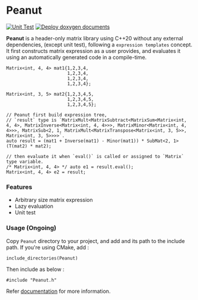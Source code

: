 # Peanut

[![Unit Test](https://github.com/pjessesco/peanut/actions/workflows/cmake.yml/badge.svg?branch=main)](https://github.com/pjessesco/peanut/actions/workflows/cmake.yml) [![Deploy doxygen documents](https://github.com/pjessesco/peanut/actions/workflows/docs.yml/badge.svg?branch=main)](https://github.com/pjessesco/peanut/actions/workflows/docs.yml)

**Peanut** is a header-only matrix library using C++20 without any external dependencies, (except unit test), following a `expression templates` concept. It first constructs matrix expression as a user provides, and evaluates it using an automatically generated code in a compile-time.

```
Matrix<int, 4, 4> mat1{1,2,3,4,
                       1,2,3,4,
                       1,2,3,4,
                       1,2,3,4};

Matrix<int, 3, 5> mat2{1,2,3,4,5,
                       1,2,3,4,5,
                       1,2,3,4,5};

// Peanut first build expression tree,
// `result` type is `MatrixMult<MatrixSubtract<MatrixSum<Matrix<int, 4, 4>, MatrixInverse<Matrix<int, 4, 4>>>, MatrixMinor<Matrix<int, 4, 4>>>, MatrixSub<2, 1, MatrixMult<MatrixTranspose<Matrix<int, 3, 5>>, Matrix<int, 3, 5>>>>`.
auto result = (mat1 + Inverse(mat1) - Minor(mat1)) * SubMat<2, 1>(T(mat2) * mat2);

// then evaluate it when `eval()` is called or assigned to `Matrix` type variable.
/* Matrix<int, 4, 4> */ auto e1 = result.eval();
Matrix<int, 4, 4> e2 = result;
```

### Features
- Arbitrary size matrix expression
- Lazy evaluation
- Unit test

### Usage (Ongoing)
Copy `Peanut` directory to your project, and add and its path to the include path. If you're using CMake, add :

    include_directories(Peanut)

Then include as below :

    #include "Peanut.h"

Refer [documentation](https://pjessesco.github.io/peanut/) for more information.
